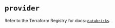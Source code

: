 # `provider`

Refer to the Terraform Registry for docs: [`databricks`](https://registry.terraform.io/providers/databricks/databricks/1.57.0/docs).
